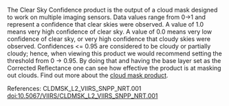 The Clear Sky Confidence product is the output of a cloud mask designed to work on multiple imaging sensors. Data values range from 0->1 and represent a confidence that clear skies were observed. A value of 1.0 means very high confidence of clear sky. A value of 0.0 means very low confidence of clear sky, or very high confidence that cloudy skies were observed. Confidences <= 0.95 are considered to be cloudy or partially cloudy; hence, when viewing this product we would recommend setting the threshold from 0 -> 0.95. By doing that and having the base layer set as the Corrected Reflectance one can see how effective the product is at masking out clouds. Find out more about the [cloud mask product](https://ladsweb.modaps.eosdis.nasa.gov/missions-and-measurements/products/CLDMSK_L2_VIIRS_SNPP/).

References: CLDMSK_L2_VIIRS_SNPP_NRT.001 [doi:10.5067/VIIRS/CLDMSK_L2_VIIRS_SNPP_NRT.001](https://doi.org/10.5067/VIIRS/CLDMSK_L2_VIIRS_SNPP_NRT.001)

